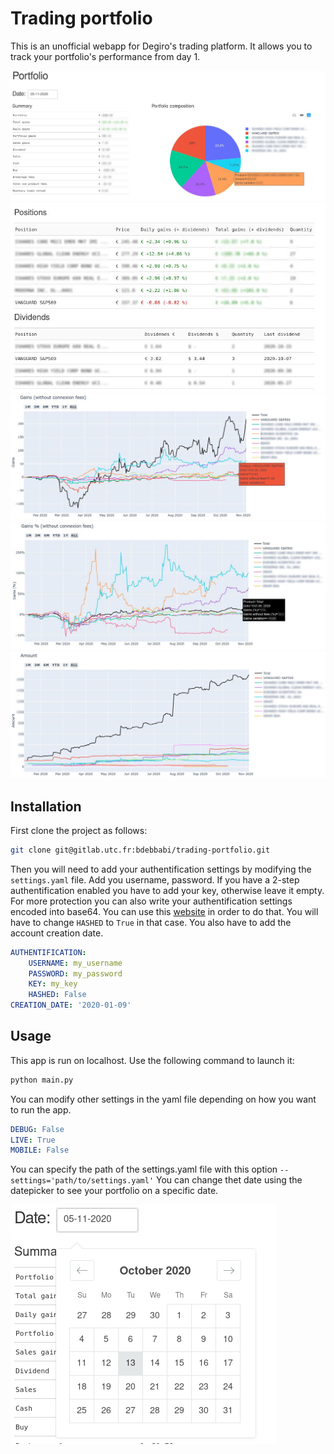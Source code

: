 # Trading portfolio

This is an unofficial webapp for Degiro's trading platform. It allows you to track your portfolio's performance from day 1.

![image](images/1.jpg)
![image](images/2.jpg)
![image](images/3.jpg)
![image](images/4.jpg)
![image](images/5.jpg)

## Installation
First clone the project as follows:
```bash
git clone git@gitlab.utc.fr:bdebbabi/trading-portfolio.git
```  

Then you will need to add your authentification settings by modifying the ```settings.yaml``` file.
Add you username, password. If you have a 2-step authentification enabled you have to add your key, otherwise leave it empty. 
For more protection you can also write your authentification settings encoded into base64. You can use this [website](https://www.base64encode.org/) in order to do that. You will have to change ```HASHED``` to ```True``` in that case.
You also have to add the account creation date.
```YAML
AUTHENTIFICATION:
    USERNAME: my_username
    PASSWORD: my_password
    KEY: my_key
    HASHED: False
CREATION_DATE: '2020-01-09'
```

## Usage
This app is run on localhost. Use the following command to launch it:
```bash
python main.py
```
You can modify other settings in the yaml file depending on how you want to run the app.
```YAML
DEBUG: False
LIVE: True
MOBILE: False
```
You can specify the path of the settings.yaml file with this option ```--settings='path/to/settings.yaml'```
You can change thet date using the datepicker to see your portfolio on a specific date.
  
![image](images/6.png)

